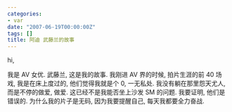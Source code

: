 ```yaml
---
categories:
- var
date: "2007-06-19T00:00:00Z"
tags: []
title: 阿迪 武藤兰的故事
---
```


hi,

我是 AV 女优. 武藤兰,
这是我的故事.
我刚进 AV 界的时候,
拍片生涯的前 40 场戏,
我是在床上度过的,
他们觉得我就是个 0,
一无私处.
我没有躺在那里怨天尤人,
而是不停的做爱, 做爱.
这已经不是我能否坐上沙发 SM 的问题.
我要证明,
他们是错误的.
为什么我的片子是无码,
因为我要提醒自己,
每天我都要全力奋战.
